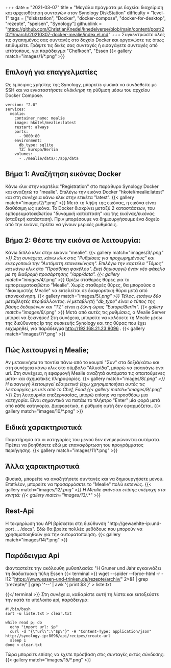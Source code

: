 +++
date = "2021-03-07"
title = "Μεγάλα πράγματα με δοχεία: διαχείριση και αρχειοθέτηση συνταγών στον Synology DiskStation"
difficulty = "level-1"
tags = ["diskstation", "Docker", "docker-compose", "docker-for-desktop", "rezepte", "speisen", "Synology"]
githublink = "https://github.com/ChristianKnedel/knedelverse/blob/main/content/post/2021/march/20210307-docker-mealie/index.el.md"
+++
Συγκεντρώστε όλες τις αγαπημένες σας συνταγές στο δοχείο Docker και οργανώστε τις όπως επιθυμείτε. Γράψτε τις δικές σας συνταγές ή εισαγάγετε συνταγές από ιστότοπους, για παράδειγμα "Chefkoch", "Essen
{{< gallery match="images/1/*.png" >}}

## Επιλογή για επαγγελματίες
Ως έμπειρος χρήστης της Synology, μπορείτε φυσικά να συνδεθείτε με SSH και να εγκαταστήσετε ολόκληρη τη ρύθμιση μέσω του αρχείου Docker Compose.
```
version: "2.0"
services:
  mealie:
    container_name: mealie
    image: hkotel/mealie:latest
    restart: always
    ports:
      - 9000:80
    environment:
      db_type: sqlite
      TZ: Europa/Berlin
    volumes:
      - ./mealie/data/:/app/data

```

## Βήμα 1: Αναζήτηση εικόνας Docker
Κάνω κλικ στην καρτέλα "Registration" στο παράθυρο Synology Docker και αναζητώ το "mealie". Επιλέγω την εικόνα Docker "hkotel/mealie:latest" και στη συνέχεια κάνω κλικ στην ετικέτα "latest".
{{< gallery match="images/2/*.png" >}}
Μετά τη λήψη της εικόνας, η εικόνα είναι διαθέσιμη ως εικόνα. Το Docker διακρίνει μεταξύ 2 καταστάσεων, του εμπορευματοκιβωτίου "δυναμική κατάσταση" και της εικόνας/εικόνας (σταθερή κατάσταση). Πριν μπορέσουμε να δημιουργήσουμε ένα δοχείο από την εικόνα, πρέπει να γίνουν μερικές ρυθμίσεις.
## Βήμα 2: Θέστε την εικόνα σε λειτουργία:
Κάνω διπλό κλικ στην εικόνα "mealie".
{{< gallery match="images/3/*.png" >}}
Στη συνέχεια, κάνω κλικ στις "Ρυθμίσεις για προχωρημένους" και ενεργοποιώ την "Αυτόματη επανεκκίνηση". Επιλέγω την καρτέλα "Τόμος" και κάνω κλικ στο "Προσθήκη φακέλου". Εκεί δημιουργώ έναν νέο φάκελο με τη διαδρομή προσάρτησης "/app/data".
{{< gallery match="images/4/*.png" >}}
Ορίζω σταθερές θύρες για το εμπορευματοκιβώτιο "Mealie". Χωρίς σταθερές θύρες, θα μπορούσε ο "διακομιστής Mealie" να εκτελείται σε διαφορετική θύρα μετά από επανεκκίνηση.
{{< gallery match="images/5/*.png" >}}
Τέλος, εισάγω δύο μεταβλητές περιβάλλοντος. Η μεταβλητή "db_type" είναι ο τύπος της βάσης δεδομένων και "TZ" είναι η ζώνη ώρας "Europe/Berlin".
{{< gallery match="images/6/*.png" >}}
Μετά από αυτές τις ρυθμίσεις, ο Mealie Server μπορεί να ξεκινήσει! Στη συνέχεια, μπορείτε να καλέσετε τη Mealie μέσω της διεύθυνσης Ip της συσκευής Synology και της θύρας που έχει εκχωρηθεί, για παράδειγμα http://192.168.21.23:8096 .
{{< gallery match="images/7/*.png" >}}

## Πώς λειτουργεί η Mealie;
Αν μετακινήσω το ποντίκι πάνω από το κουμπί "Συν" στα δεξιά/κάτω και στη συνέχεια κάνω κλικ στο σύμβολο "Αλυσίδα", μπορώ να εισαγάγω ένα url. Στη συνέχεια, η εφαρμογή Mealie αναζητά αυτόματα τις απαιτούμενες μετα- και σχηματικές πληροφορίες.
{{< gallery match="images/8/*.png" >}}
Η εισαγωγή λειτουργεί εξαιρετικά (έχω χρησιμοποιήσει αυτές τις λειτουργίες με urls από το Chef, Food
{{< gallery match="images/9/*.png" >}}
Στη λειτουργία επεξεργασίας, μπορώ επίσης να προσθέσω μια κατηγορία. Είναι σημαντικό να πατάω το πλήκτρο "Enter" μία φορά μετά από κάθε κατηγορία. Διαφορετικά, η ρύθμιση αυτή δεν εφαρμόζεται.
{{< gallery match="images/10/*.png" >}}

## Ειδικά χαρακτηριστικά
Παρατήρησα ότι οι κατηγορίες του μενού δεν ενημερώνονται αυτόματα. Πρέπει να βοηθήσετε εδώ με επαναφόρτωση του προγράμματος περιήγησης.
{{< gallery match="images/11/*.png" >}}

## Άλλα χαρακτηριστικά
Φυσικά, μπορείτε να αναζητήσετε συνταγές και να δημιουργήσετε μενού. Επιπλέον, μπορείτε να προσαρμόσετε το "Mealie" πολύ εκτενώς.
{{< gallery match="images/12/*.png" >}}
Η Mealie φαίνεται επίσης υπέροχη στα κινητά:
{{< gallery match="images/13/*.*" >}}

## Rest-Api
Η τεκμηρίωση του API βρίσκεται στη διεύθυνση "http://gewaehlte-ip:und-port ... /docs". Εδώ θα βρείτε πολλές μεθόδους που μπορούν να χρησιμοποιηθούν για την αυτοματοποίηση.
{{< gallery match="images/14/*.png" >}}

## Παράδειγμα Api
Φανταστείτε την ακόλουθη μυθοπλασία: "Η Gruner und Jahr εγκαινιάζει τη διαδικτυακή πύλη Essen
{{< terminal >}}
wget --spider --force-html -r -l12  "https://www.essen-und-trinken.de/rezepte/archiv/"  2>&1 | grep '/rezepte/' | grep '^--' | awk '{ print $3 }' > liste.txt

{{</ terminal >}}
Στη συνέχεια, καθαρίστε αυτή τη λίστα και εκτοξεύστε την κατά το υπόλοιπο api, παράδειγμα:
```
#!/bin/bash
sort -u liste.txt > clear.txt

while read p; do
  echo "import url: $p"
  curl -d "{\"url\":\"$p\"}" -H "Content-Type: application/json" http://synology-ip:8096/api/recipes/create-url
  sleep 1
done < clear.txt

```
Τώρα μπορείτε επίσης να έχετε πρόσβαση στις συνταγές εκτός σύνδεσης:
{{< gallery match="images/15/*.png" >}}
